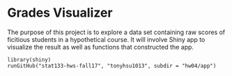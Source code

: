 # Grades Visualizer

The purpose of this project is to explore a data set containing raw scores of ficitious students in a hypothetical course. It will involve Shiny app to visualize the result as well as functions that constructed the app.

```{r}
library(shiny)
runGitHub("stat133-hws-fall17", "tonyhsu1013", subdir = "hw04/app")
```

